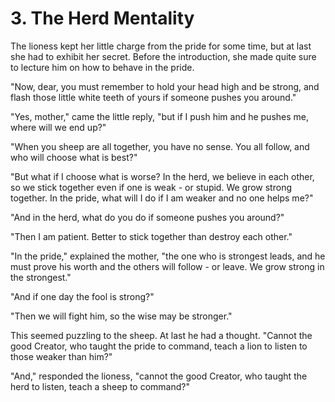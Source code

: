 # 3. The Herd Mentality

The lioness kept her little charge from the pride for some time, but at last she had to exhibit her secret. Before the introduction, she made quite sure to lecture him on how to behave in the pride.

"Now, dear, you must remember to hold your head high and be strong, and flash those little white teeth of yours if someone pushes you around."

"Yes, mother," came the little reply, "but if I push him and he pushes me, where will we end up?"

"When you sheep are all together, you have no sense. You all follow, and who will choose what is best?"

"But what if I choose what is worse? In the herd, we believe in each other, so we stick together even if one is weak - or stupid. We grow strong together. In the pride, what will I do if I am weaker and no one helps me?"

"And in the herd, what do you do if someone pushes you around?"

"Then I am patient. Better to stick together than destroy each other."

"In the pride," explained the mother, "the one who is strongest leads, and he must prove his worth and the others will follow - or leave. We grow strong in the strongest."

"And if one day the fool is strong?"

"Then we will fight him, so the wise may be stronger."

This seemed puzzling to the sheep. At last he had a thought. "Cannot the good Creator, who taught the pride to command, teach a lion to listen to those weaker than him?"

"And," responded the lioness, "cannot the good Creator, who taught the herd to listen, teach a sheep to command?"